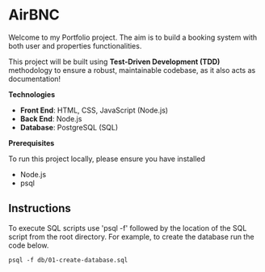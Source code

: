 # AirBNC

Welcome to my Portfolio project. The aim is to build a booking system with both user and properties functionalities.

This project will be built using **Test-Driven Development (TDD)** methodology to ensure a robust, maintainable codebase, as it also acts as documentation!

**Technologies**

- **Front End**: HTML, CSS, JavaScript (Node.js)
- **Back End**: Node.js
- **Database**: PostgreSQL (SQL)

**Prerequisites**

To run this project locally, please ensure you have installed

- Node.js
- psql

## Instructions

To execute SQL scripts use 'psql -f' followed by the location of the SQL script from the root directory.
For example, to create the database run the code below.

```
psql -f db/01-create-database.sql
```
